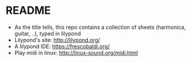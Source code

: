 # README
- As the title tells, this repo contains a collection of sheets (harmonica, guitar, ..), typed in lilypond
- Lilypond's site: <http://lilypond.org/> 
- A lilypond IDE: <https://frescobaldi.org/> 
- Play midi in linux: <http://linux-sound.org/midi.html>
